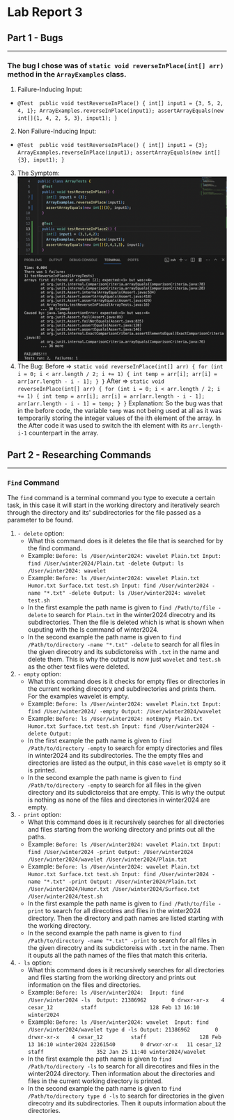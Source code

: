 # Lab Report 3
## Part 1 - Bugs
---
### The bug I chose was of `static void reverseInPlace(int[] arr)` method in the `ArrayExamples` class. 
1. Failure-Inducing Input:
  - `@Test 
	  public void testReverseInPlace() {
      int[] input1 = {3, 5, 2, 4, 1};
      ArrayExamples.reverseInPlace(input1);
      assertArrayEquals(new int[]{1, 4, 2, 5, 3}, input1);
	  }`
2. Non Failure-Inducing Input: 
  - `@Test 
	  public void testReverseInPlace() {
      int[] input1 = {3};
      ArrayExamples.reverseInPlace(input1);
      assertArrayEquals(new int[]{3}, input1);
	  }`
3. The Symptom: 
![Image](Lab3_P1.png)
4. The Bug: 
	Before => `static void reverseInPlace(int[] arr) {
    			for (int i = 0; i < arr.length / 2; i += 1) {
      				int temp = arr[i];
      				arr[i] = arr[arr.length - i - 1];
    			}
  		  }`
	After => `static void reverseInPlace(int[] arr) {
    			for (int i = 0; i < arr.length / 2; i += 1) {
      				int temp = arr[i];
      				arr[i] = arr[arr.length - i - 1];
      				arr[arr.length - i - 1] = temp;
    			}
  		  }`
Explanation: So the bug was that in the before code, the variable `temp` was not being used at all as it was temporarily storing the integer values of the ith element of the array. In the After code it was used to switch the ith element with its `arr.length-i-1` counterpart in the array. 

## Part 2 - Researching Commands
---
### `Find` Command
The `find` command is a terminal command you type to execute a certain task, in this case it will start in the working directory and iteratively search through the directory and its' subdirectories for the file passed as a parameter to be found. 
1. `- delete` option:
   - What this command does is it deletes the file that is searched for by the find command.
   	* Example: `Before: ls /User/winter2024: wavelet Plain.txt
   		    Input: find /User/winter2024/Plain.txt -delete
   	  	    Output: ls /User/winter2024: wavelet`
   	* Example: `Before: ls /User/winter2024: wavelet Plain.txt Humor.txt Surface.txt test.sh
   		    Input: find /User/winter2024 -name "*.txt" -delete
   	  	    Output: ls /User/winter2024: wavelet test.sh`
	* In the first example the path name is given to `find /Path/to/file -delete` to search for `Plain.txt` in the winter2024 		direcotry and its subdirectories. Then the file is deleted which is what is shown when ouputing with the ls command of 			winter2024.
 	- In the second example the path name is given to `find /Path/to/directory -name "*.txt" -delete` to search for all files in the 	given direcotry and its subdictoreiss with `.txt` in the name and delete them. This is why the output is now just `wavelet` and 	`test.sh` as the other text files were deleted.
2. `- empty` option:
   	- What this command does is it checks for empty files or directories in the current working direcotry and subdirectories and 		  prints them. For the examples wavelet is empty. 
   	- Example: `Before: ls /User/winter2024: wavelet Plain.txt
   		    Input: find /User/winter2024/ -empty
   	  	    Output: /User/winter2024/wavelet`
   	- Example: `Before: ls /User/winter2024: notEmpty Plain.txt Humor.txt Surface.txt test.sh
   		    Input: find /User/winter2024 -delete
   	  	    Output: `
	- In the first example the path name is given to `find /Path/to/directory -empty` to search for empty directories and files in 		  winter2024 and its subdirectories. The the empty files and directories are listed as the output, in this case `wavelet` is 		  empty so it is printed. 
 	- In the second example the path name is given to `find /Path/to/directory -empty` to search for all files in the given 		  directory and its subdictoreiss that are empty. This is why the output is nothing as none of the files and directories in 		  winter2024 are empty.
3. `- print` option:
   	- What this command does is it recursively searches for all directories and files starting from the working directory and prints 	  out all the paths.
   	- Example: `Before: ls /User/winter2024: wavelet Plain.txt
   		    Input: find /User/winter2024 -print
   	  	    Output: /User/winter2024
   	  		    /User/winter2024/wavelet
   	  		    /User/winter2024/Plain.txt`
   	- Example: `Before: ls /User/winter2024: wavelet Plain.txt Humor.txt Surface.txt test.sh
   		    Input: find /User/winter2024 -name "*.txt" -print
   	  	    Output: /User/winter2024/Plain.txt
   	  		    /User/winter2024/Humor.txt
   	  		    /User/winter2024/Surface.txt
   	  		    /User/winter2024/test.sh`
	- In the first example the path name is given to `find /Path/to/file -print` to search for all direcotires and files in the 		  winter2024 directory. Then the directory and path names are listed starting with the working directory. 
 	- In the second example the path name is given to `find /Path/to/directory -name "*.txt" -print` to search for all files in the 	  given direcotry and its subdictoreiss with `.txt` in the name. Then it ouputs all the path names of the files that match this 	  criteria.
4. `- ls` option:
   	- What this command does is it recursively searches for all directories and files starting from the working directory and prints 	  out information on the files and directories.
   	- Example: `Before: ls /User/winter2024: 
   		    Input: find /User/winter2024 -ls 
   	  	    Output: 21386962        0 drwxr-xr-x    4 cesar_12         staff                 128 Feb 13 16:10 winter2024`
   	- Example: `Before: ls /User/winter2024: wavelet 
   		    Input: find /User/winter2024/wavelet type d -ls
   	  	    Output: 21386962        0 drwxr-xr-x    4 cesar_12         staff                 128 Feb 13 16:10 winter2024
   	  		    22261540        0 drwxr-xr-x   11 cesar_12         staff                 352 Jan 25 11:40 winter2024/wavelet`
	- In the first example the path name is given to `find /Path/to/directory -ls` to search for all direcotires and files in the 		  winter2024 directory. Then information about the directories and files in the current working directory is printed. 
 	- In the second example the path name is given to `find /Path/to/directory type d -ls` to search for directories in the 	  	  given direcotry and its subdirectories. Then it ouputs information about the directories.
  	

